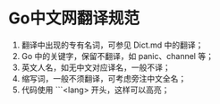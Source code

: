 # Go中文网翻译规范
1. 翻译中出现的专有名词，可参见 Dict.md 中的翻译；
2. Go 中的关键字，保留不翻译，如 panic、channel 等；
3. 英文人名，如无中文对应译名，一般不译；
4. 缩写词，一般不须翻译，可考虑旁注中文全名；
5. 代码使用 \`\`\`\<lang\> 开头，这样可以高亮；
    
